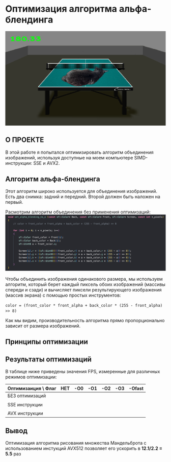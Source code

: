 # Оптимизация алгоритма альфа-блендинга

![Example 1](readme_files/alpha_blending_picture.png)

## О ПРОЕКТЕ

В этой работе я попытался оптимизировать алгоритм объединения изображений, используя доступные на моем компьютере SIMD-инструкции: SSE и AVX2.

## Алгоритм альфа-блендинга

Этот алгоритм широко используется для объединения изображений. Есть два снимка: задний и передний. Второй должен быть наложен на первый. 

Расмотрим алгоритм объединения без применения оптимизаций:
![Algorithm](readme_files/alpha_blending_algorithm.png)

Чтобы объединить изображения одинакового размера, мы используем алгоритм, который берет каждый пиксель обоих изображений (массивы спереди и сзади) и вычисляет пиксели результирующего изображения (массив экрана) с помощью простых инструментов:

``color = (front_color * front_alpha + back_color * (255 - front_alpha) >> 8)``

Как мы видим, производительность алгоритма прямо пропорционально зависит от размера изображений.

## Принципы оптимизации

## Результаты оптимизаций

В таблице ниже приведены значения FPS, измеренные для различных режимов оптимизации:

|Оптимизаиция \ Флаг|НЕТ |-O0 |-O1 |-O2 |-O3 |-Ofast |
|:------------------|:--:|:--:|:--:|:--:|:--:|:-----:|
|БЕЗ оптимизаций    | | | | | |    |
|                   |    |    |    |    |    |       |
|SSE инструкции     | | | | | |    |
|                   |    |    |    |    |    |       |
|AVX инструкции     | | | | | |    |

## Вывод
Оптимизация алгоритма рисования множества Мандельброта с использованием инстукций AVX512 позволяет его ускорить в **12.1/2.2 = 5.5** раз

